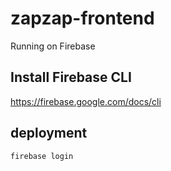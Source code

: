 # zapzap-frontend

Running on Firebase

## Install Firebase CLI

https://firebase.google.com/docs/cli

## deployment

```bash
firebase login
```
